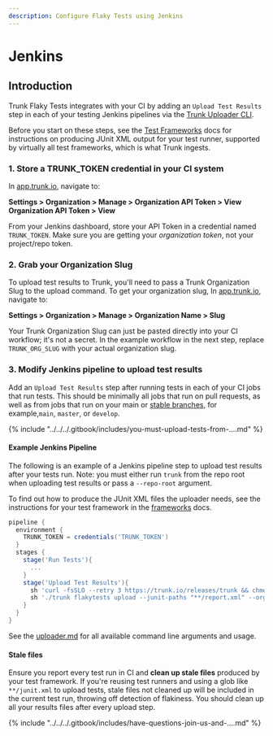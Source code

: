 ```yaml
---
description: Configure Flaky Tests using Jenkins
---
```


# Jenkins

## Introduction

Trunk Flaky Tests integrates with your CI by adding an `Upload Test Results` step in each of your testing Jenkins pipelines via the [Trunk Uploader CLI](../../uploader.md).

Before you start on these steps, see the [Test Frameworks](../frameworks/) docs for instructions on producing JUnit XML output for your test runner, supported by virtually all test frameworks, which is what Trunk ingests.

### 1. Store a TRUNK\_TOKEN credential in your CI system

In [app.trunk.io](https://app.trunk.io/login?intent=flaky%20tests), navigate to:

**Settings > Organization > Manage > Organization API Token > View Organization API Token > View**

From your Jenkins dashboard, store your API Token in a credential named `TRUNK_TOKEN`. Make sure you are getting your _organization token_, not your project/repo token.

### 2. Grab your Organization Slug

To upload test results to Trunk, you'll need to pass a Trunk Organization Slug to the upload command. To get your organization slug, In [app.trunk.io](https://app.trunk.io/login?intent=flaky%20tests), navigate to:

**Settings > Organization > Manage > Organization Name > Slug**

Your Trunk Organization Slug can just be pasted directly into your CI workflow; it's not a secret. In the example workflow in the next step, replace `TRUNK_ORG_SLUG` with your actual organization slug.

### 3. Modify Jenkins pipeline to upload test results

Add an `Upload Test Results` step after running tests in each of your CI jobs that run tests. This should be minimally all jobs that run on pull requests, as well as from jobs that run on your main or [stable branches](../../detection.md#stable-branches), for example,`main`, `master`, or `develop`.

{% include "../../../.gitbook/includes/you-must-upload-tests-from-....md" %}

#### Example Jenkins Pipeline

The following is an example of a Jenkins pipeline step to upload test results after your tests run. Note: you must either run `trunk` from the repo root when uploading test results or pass a `--repo-root` argument.

To find out how to produce the JUnit XML files the uploader needs, see the instructions for your test framework in the [frameworks](../frameworks/ "mention") docs.

```groovy
pipeline {
  environment {
    TRUNK_TOKEN = credentials('TRUNK_TOKEN')
  }
  stages {
    stage('Run Tests'){
      ...
    }
    stage('Upload Test Results'){
      sh 'curl -fsSLO --retry 3 https://trunk.io/releases/trunk && chmod +x ./trunk'
      sh './trunk flakytests upload --junit-paths "**/report.xml" --org-url-slug <TRUNK_ORG_SLUG> --token $TRUNK_TOKEN'
    }
  }
}
```

See the [uploader.md](../../uploader.md "mention") for all available command line arguments and usage.

#### Stale files

Ensure you report every test run in CI and **clean up stale files** produced by your test framework. If you're reusing test runners and using a glob like `**/junit.xml` to upload tests, stale files not cleaned up will be included in the current test run, throwing off detection of flakiness. You should clean up all your results files after every upload step.

{% include "../../../.gitbook/includes/have-questions-join-us-and-....md" %}
